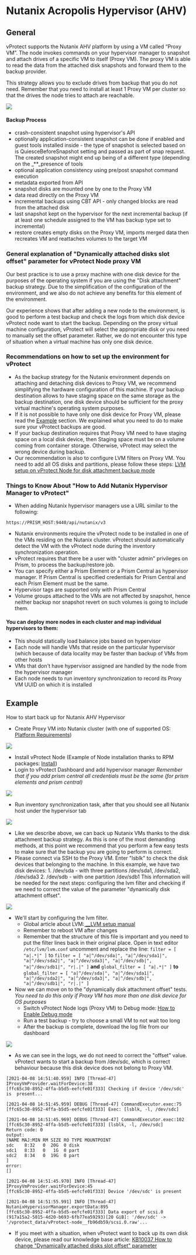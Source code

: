 # Nutanix Acropolis Hypervisor \(AHV\)

## General

vProtect supports the Nutanix AHV platform by using a VM called “Proxy VM”. The node invokes commands on your hypervisor manager to snapshot and attach drives of a specific VM to itself \(Proxy VM\). The proxy VM is able to read the data from the attached disk snapshots and forward them to the backup provider.

This strategy allows you to exclude drives from backup that you do not need. Remember that you need to install at least 1 Proxy VM per cluster so that the drives the node tries to attach are reachable.

![](../../../.gitbook/assets/deployment-vprotect-nutanix-disk-attachment.png)

#### **Backup Process**

* crash-consistent snapshot using hypervisor's API
* optionally application-consistent snapshot can be done if enabled and guest tools installed inside - the type of snapshot is selected based on is QuiesceBeforeSnapshot setting and passed as part of snap request. The created snapshot might end up being of a different type \(depending on the \_\*\*\_presence of tools
* optional application consistency using pre/post snapshot command execution
* metadata exported from API
* snapshot disks are mounted one by one to the Proxy VM
* data read directly on the Proxy VM
* incremental backups using CBT API - only changed blocks are read from the attached disk
* last snapshot kept on the hypervisor for the next incremental backup \(if at least one schedule assigned to the VM has backup type set to incremental\)
* restore creates empty disks on the Proxy VM, imports merged data then recreates VM and reattaches volumes to the target VM

### General explanation of "Dynamically attached disks slot offset" parameter for vProtect Node proxy VM

Our best practice is to use a proxy machine with one disk device for the purposes of the operating system if you are using the "Disk attachment" backup strategy. Due to the simplification of the configuration of the environment, and we also do not achieve any benefits for this element of the environment.

Our experience shows that after adding a new node to the environment, is good to perform a test backup and check the logs from which disk device vProtect node want to start the backup. Depending on the proxy virtual machine configuration, vProtect will select the appropriate disk or you need to manually set the offset parameter. Rather, we do not encounter this type of situation when a virtual machine has only one disk device.

### Recommendations on how to set up the environment for vProtect

* As the backup strategy for the Nutanix environment depends on attaching and detaching disk devices to Proxy VM, we recommend simplifying the hardware configuration of this machine. If your backup destination allows to have staging space on the same storage as the backup destination, one disk device should be sufficient for the proxy virtual machine's operating system purposes. 
* If it is not possible to have only one disk device for Proxy VM, please read the [Example](nutanix-acropolis-ahv.md#example) section. We explained what you need to do to make sure your vProtect backups are good. 
* If your backup destination requires that Proxy VM need to have staging space on a local disk device, then Staging space must be on a volume coming from container storage. Otherwise, vProtect may select the wrong device during backup. 
* Our recommendation is also to configure LVM filters on Proxy VM. You need to add all OS disks and partitions, please follow these steps: [LVM setup on vProtect Node for disk attachment backup mode](../../common-tasks/lvm-setup-on-vprotect-node-for-disk-attachment-backup-mode.md)

### Things to Know About "How to Add Nutanix Hypervisor Manager to vProtect"

* When adding Nutanix hypervisor managers use a URL similar to the following:

```text
https://PRISM_HOST:9440/api/nutanix/v3
```

* Nutanix environments require the vProtect node to be installed in one of the VMs residing on the Nutanix cluster. vProtect should automatically detect the VM with the vProtect node during the inventory synchronization operation. 
* vProtect requires that there be a user with "cluster admin" privileges on Prism, to process the backup/restore job. 
* You can specify either a Prism Element or a Prism Central as hypervisor manager. If Prism Central is specified credentials for Prism Central and each Prism Element must be the same. 
* Hypervisor tags are supported only with Prism Central 
* Volume groups attached to the VMs are not affected by snapshot, hence neither backup nor snapshot revert on such volumes is going to include them.

#### You can deploy more nodes in each cluster and map individual hypervisors to them:

* This should statically load balance jobs based on hypervisor 
* Each node will handle VMs that reside on the particular hypervisor \(which because of data locality may be faster than backup of VMs from other hosts 
* VMs that don't have hypervisor assigned are handled by the node from the hypervisor manager 
* Each node needs to run inventory synchronization to record its Proxy VM UUID on which it is installed

## Example

How to start back up for Nutanix AHV Hypervisor

* Create Proxy VM into Nutanix cluster \(with one of supported OS: [Platform Requirements](../../../planning/platform-requirements.md)\)

![](../../../.gitbook/assets/nutanix-example-1.png)

* Install vProtect Node \(Example of Node installation thanks to RPM packages: [Install](../../installation-with-rpms.md#prerequisites)\)
* Login to vProtect Dashboard and add hypervisor manager _Remember that if you add prism central all credentials must be the same \(for prism elements and  prism central\)_

![](../../../.gitbook/assets/nutanix-example-2.png)

* Run inventory synchronization task, after that you should see all Nutanix host under the hypervisor tab

![](../../../.gitbook/assets/nutanix-example-3.png)

* Like we describe above, we can back up Nutanix VMs thanks to the disk attachment backup strategy. As this is one of the most demanding methods, at this point we recommend that you perform a few easy tests to make sure that the backup you are going to perform is correct. 
* Please connect via SSH to the Proxy VM. Enter "lsblk" to check the disk devices that belonging to the machine. In this example, we have two disk devices: 1. /dev/sda - with three partitions /dev/sda1, /dev/sda2, /dev/sda3 2. /dev/sdb - with one partition /dev/sdb1  This information will be needed for the next steps: configuring the lvm filter and checking if we need to correct the value of the parameter "dynamically disk attachment offset".

![](../../../.gitbook/assets/nutanix-example-4.png)

* We'll start by configuring the lvm filter. 
  * Global article about LVM:[ \_\_LVM setup manual](../../common-tasks/lvm-setup-on-vprotect-node-for-disk-attachment-backup-mode.md)
  * Remember to reboot VM after changes
  * Remember that the structure of this file is important and you need to put the filter lines back in their original place.  Open in text editor `/etc/lvm/lvm.conf` uncomment and replace the line: `filter = [ "a|.*|" ]` to `filter = [ "a|^/dev/sda|", "a|^/dev/sda1|", "a|^/dev/sda2|", "a|^/dev/sda3|", "a|^/dev/sdb|", "a|^/dev/sdb1|", "r|.|" ]` **and** `global_filter = [ "a|.*|" ]` **to** `global_filter = [ "a|^/dev/sda|", "a|^/dev/sda1|", "a|^/dev/sda2|", "a|^/dev/sda3|", "a|^/dev/sdb|", "a|^/dev/sdb1|", "r|.|" ]` 
* Now we can move on to the "dynamically disk attachment offset" tests. _You need to do this only if Proxy VM has more than one disk device for OS purposes_
  * Switch vProtect Node logs \(Proxy VM\) to Debug mode: [How to Enable Debug mode](../../../troubleshooting/how-switch-vprotect-to-debug-mode.md#vprotect-node)
  * Run a test backup - try to choose a small VM to not wait too long
  * After the backup is complete, download the log file from our dashboard

![](../../../.gitbook/assets/nutanix-example-5.png)

* As we can see in the logs, we do not need to correct the "offset" value. vProtect wants to start a backup from /dev/sdc, which is correct behaviour because this disk device does not belong to Proxy VM.

```text
[2021-04-08 14:51:40.959] INFO [Thread-47] IProxyVmProvider.waitForDevice:38 
[ffc65c30-8952-4ffa-b5d5-eefcfe01f333] Checking if device '/dev/sdc' is  present...

[2021-04-08 14:51:45.959] DEBUG [Thread-47] CommandExecutor.exec:75 
[ffc65c30-8952-4ffa-b5d5-eefcfe01f333] Exec: [lsblk, -l, /dev/sdc]

[2021-04-08 14:51:45.969] DEBUG [Thread-47] CommandExecutor.exec:102 
[ffc65c30-8952-4ffa-b5d5-eefcfe01f333] [lsblk, -l, /dev/sdc]
Return code: 0
output:
[NAME MAJ:MIN RM SIZE RO TYPE MOUNTPOINT
sdc    8:32   0  20G  0 disk 
sdc1   8:33   0   1G  0 part 
sdc2   8:34   0  19G  0 part 
]
error:
[]

[2021-04-08 14:51:45.970] INFO [Thread-47] IProxyVmProvider.waitForDevice:45 
[ffc65c30-8952-4ffa-b5d5-eefcfe01f333] Device '/dev/sdc' is present

[2021-04-08 14:51:55.991] INFO [Thread-47] NutanixHypervisorManager.exportData:895 
[ffc65c30-8952-4ffa-b5d5-eefcfe01f333] Data export of scsi.0
(917a15a2-5815-4d20-b693-6fb77ea59293)[20 GiB]: '/dev/sdc' -> '/vprotect_data/vProtect-node__fb96db59/scsi.0.raw'...
```

* If you meet with a situation, when vProtect want to back up its own disk device, please read our knowledge base article: [KB10037 How to change "Dynamically attached disks slot offset" parameter](https://storware.atlassian.net/l/c/KJt7rid0)

